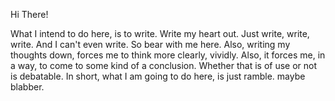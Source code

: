 Hi There! 

What I intend to do here, is to write. Write my heart out. Just write, write, write. And I can't even write. So bear with me here. 
Also, writing my thoughts down, forces me to think more clearly, vividly. Also, it forces me, in a way, to come to some kind of a conclusion. Whether that is of use or not is debatable. 
In short, what I am going to do here, is just ramble. maybe blabber. 

